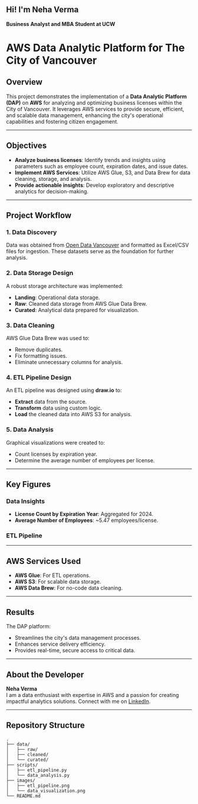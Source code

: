 ## Hi! I'm Neha Verma  
**Business Analyst and MBA Student at UCW**

# AWS Data Analytic Platform for The City of Vancouver

## Overview

This project demonstrates the implementation of a **Data Analytic Platform (DAP)** on **AWS** for analyzing and optimizing business licenses within the City of Vancouver. It leverages AWS services to provide secure, efficient, and scalable data management, enhancing the city's operational capabilities and fostering citizen engagement.

---

## Objectives

- **Analyze business licenses**: Identify trends and insights using parameters such as employee count, expiration dates, and issue dates.
- **Implement AWS Services**: Utilize AWS Glue, S3, and Data Brew for data cleaning, storage, and analysis.
- **Provide actionable insights**: Develop exploratory and descriptive analytics for decision-making.

---

## Project Workflow

### 1. Data Discovery
Data was obtained from [Open Data Vancouver](https://opendata.vancouver.ca) and formatted as Excel/CSV files for ingestion. These datasets serve as the foundation for further analysis.

### 2. Data Storage Design
A robust storage architecture was implemented:
- **Landing**: Operational data storage.
- **Raw**: Cleaned data storage from AWS Glue Data Brew.
- **Curated**: Analytical data prepared for visualization.

### 3. Data Cleaning
AWS Glue Data Brew was used to:
- Remove duplicates.
- Fix formatting issues.
- Eliminate unnecessary columns for analysis.

### 4. ETL Pipeline Design
An ETL pipeline was designed using **draw.io** to:
- **Extract** data from the source.
- **Transform** data using custom logic.
- **Load** the cleaned data into AWS S3 for analysis.

### 5. Data Analysis
Graphical visualizations were created to:
- Count licenses by expiration year.
- Determine the average number of employees per license.

---

## Key Figures

### Data Insights
- **License Count by Expiration Year**: Aggregated for 2024.
- **Average Number of Employees**: ~5.47 employees/license.

### ETL Pipeline

---

## AWS Services Used
- **AWS Glue**: For ETL operations.
- **AWS S3**: For scalable data storage.
- **AWS Data Brew**: For no-code data cleaning.

---

## Results
The DAP platform:
- Streamlines the city's data management processes.
- Enhances service delivery efficiency.
- Provides real-time, secure access to critical data.

---

## About the Developer
**Neha Verma**  
I am a data enthusiast with expertise in AWS and a passion for creating impactful analytics solutions. Connect with me on [LinkedIn](https://www.linkedin.com/in/your-profile).

---

## Repository Structure
```plaintext
.
├── data/
│   ├── raw/
│   ├── cleaned/
│   └── curated/
├── scripts/
│   ├── etl_pipeline.py
│   └── data_analysis.py
├── images/
│   ├── etl_pipeline.png
│   └── data_visualization.png
└── README.md
